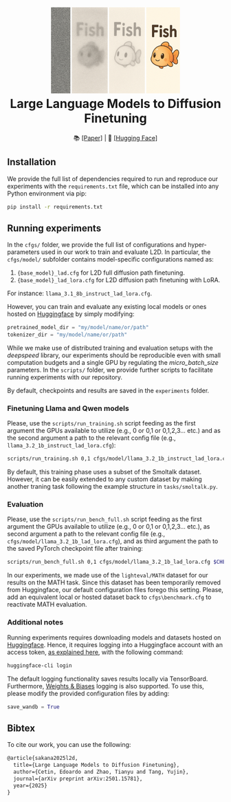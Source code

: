 <h1 align="center">
  <a href="https://github.com/SakanaAI/L2D/">
<img src="figures/logo.png" width="300" /></a><br>
<b>Large Language Models to Diffusion Finetuning</b><br>
</h1>

<p align="center">
  📚 <a href="https://arxiv.org/abs/2501.15781">[Paper]</a> |
  🤗 <a href="https://huggingface.co/SakanaAI">[Hugging Face]</a>
</p>


## Installation

We provide the full list of dependencies required to run and reproduce our experiments with the `requirements.txt` file, which can be installed into any Python environment via pip:

```bash
pip install -r requirements.txt
```

## Running experiments

In the `cfgs/` folder, we provide the full list of configurations and hyper-parameters used in our work to train and evaluate L2D. In particular, the `cfgs/model/` subfolder contains model-specific configurations named as:
1. `{base_model}_lad.cfg` for L2D full diffusion path finetuning.
2.  `{base_model}_lad_lora.cfg` for L2D diffusion path finetuning with LoRA.

For instance: `llama_3.1_8b_instruct_lad_lora.cfg`.

However, you can train and evaluate any existing local models or ones hosted on [Huggingface](https://huggingface.co/) by simply modifying:

```py
pretrained_model_dir = "my/model/name/or/path"
tokenizer_dir = "my/model/name/or/path"
```

While we make use of distributed training and evaluation setups with the _deepspeed_ library, our experiments should be reproducible even with small computation budgets and a single GPU by regulating the _micro\_batch\_size_ parameters. In the `scripts/` folder, we provide further scripts to facilitate running experiments with our repository.

By default, checkpoints and results are saved in the `experiments` folder.

### Finetuning Llama and Qwen models

Please, use the `scripts/run_training.sh` script feeding as the first argument the GPUs available to utilize (e.g., 0 or 0,1 or 0,1,2,3... etc.) and as the second argument a path to the relevant config file (e.g., `llama_3.2_1b_instruct_lad_lora.cfg`):

```bash
scripts/run_training.sh 0,1 cfgs/model/llama_3.2_1b_instruct_lad_lora.cfg
```

By default, this training phase uses a subset of the Smoltalk dataset. However, it can be easily extended to any custom dataset by making another traning task following the example structure in `tasks/smoltalk.py`.

### Evaluation

Please, use the `scripts/run_bench_full.sh` script feeding as the first argument the GPUs available to utilize (e.g., 0 or 0,1 or 0,1,2,3... etc.), as second argument a path to the relevant config file (e.g., `cfgs/model/llama_3.2_1b_lad_lora.cfg`), and as third argument the path to the saved PyTorch checkpoint file after training:

```bash
scripts/run_bench_full.sh 0,1 cfgs/model/llama_3.2_1b_lad_lora.cfg $CHECKPOINT_PATH
```

In our experiments, we made use of the `lighteval/MATH` dataset for our results on the MATH task. Since this dataset has been temporarily removed from Huggingface, our default configuration files forego this setting. Please, add an equivalent local or hosted dataset back to `cfgs\benchmark.cfg` to reactivate MATH evaluation.

### Additional notes

Running experiments requires downloading models and datasets hosted on [Huggingface](https://huggingface.co/). Hence, it requires logging into a Huggingface account with an access token, [as explained here](https://huggingface.co/docs/hub/security-tokens), with the following command:

```sh
huggingface-cli login
```

The default logging functionality saves results locally via TensorBoard. Furthermore, [Weights & Biases](https://wandb.ai/) logging is also supported. To use this, please modify the provided configuration files by adding:

```py
save_wandb = True
```


## Bibtex

To cite our work, you can use the following:

```
@article{sakana2025l2d,
  title={Large Language Models to Diffusion Finetuning},
  author={Cetin, Edoardo and Zhao, Tianyu and Tang, Yujin},
  journal={arXiv preprint arXiv:2501.15781},
  year={2025}
}
```

